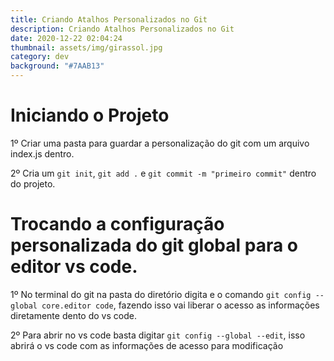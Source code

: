 ```yaml
---
title: Criando Atalhos Personalizados no Git
description: Criando Atalhos Personalizados no Git
date: 2020-12-22 02:04:24
thumbnail: assets/img/girassol.jpg
category: dev
background: "#7AAB13"
---
```

# Iniciando o Projeto

1º Criar uma pasta para guardar a personalização do git com um arquivo index.js dentro.

2º Cria um `git init`, `git add .` e `git commit -m "primeiro commit"` dentro do projeto.

# Trocando a configuração personalizada do git global para o editor vs code.

1º No terminal do git na pasta do diretório digita e o comando `git config --global core.editor code`, fazendo isso vai liberar o acesso as informações diretamente dento do vs code.

2º Para abrir no vs code basta digitar `git config --global --edit`, isso abrirá o vs code com as informações de acesso para modificação
















